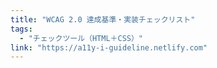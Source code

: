```yaml
---
title: "WCAG 2.0 達成基準・実装チェックリスト"
tags:
  - "チェックツール（HTML＋CSS）"
link: "https://a11y-i-guideline.netlify.com"
---
```

